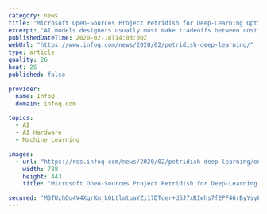 ```yaml
---
category: news
title: "Microsoft Open-Sources Project Petridish for Deep-Learning Optimization"
excerpt: "AI models designers usually must make tradeoffs between cost and performance ... Cell-search produced similar results, and the average search time for models was around 10 GPU-days."
publishedDateTime: 2020-02-18T14:03:00Z
webUrl: "https://www.infoq.com/news/2020/02/petridish-deep-learning/"
type: article
quality: 26
heat: 26
published: false

provider:
  name: InfoQ
  domain: infoq.com

topics:
  - AI
  - AI Hardware
  - Machine Learning

images:
  - url: "https://res.infoq.com/news/2020/02/petridish-deep-learning/en/headerimage/petridish-deep-learnng-1581684370716.jpg"
    width: 788
    height: 443
    title: "Microsoft Open-Sources Project Petridish for Deep-Learning Optimization"

secured: "M5TUzhOu4V4XqrKmjkOLtlmtuaYZi17DTcer+d5J7xRIwhs7fEPF46rByYsyFhQXHooqGPJv9kFsVO3pYisjpAwuAwuxu+y+FLOZ/YQJ+pXSag50ACw3Gleo0TvHWebtFxdNsSYaG5XM+cW9YGBnWn5SG9ED8HARTstcX56CXJ+tzD8eUkcxZ/2KWcp+LQpx7tghVXpeLQXwFiixUPR1ejXP6lUA9orRAjBb0IysxUBE7kas553H1h/IR17MNh2FJdJxtIKn+bQCo7VVG4eR8xBgKpWsDO4UuQGCFltgJAryUaEn2jKdaHbmt5W+n/sqrV2UZOZnJuW3pyIgp03dPqqA8XgtshJPYXpgaXXDw9wuTot2xIYQ8t4Z+ct2Jegn13rItuGbkcMcu7KbR6qNXY4VY0n42ZIQPwO+X0XfHfz3Qd2GkvVaT3PuZoRIliAVRWEBxrI8VF/a9avEGwhws17RzR5OAsPMwWab/O4eu9k=;PHsG4Ajuls8angxdvw1xPw=="
---
```


